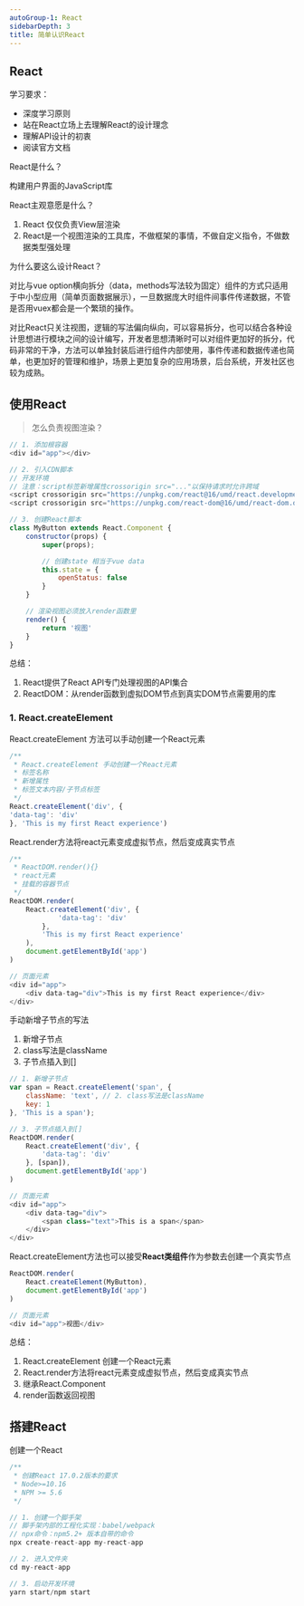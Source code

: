 ```yaml
---
autoGroup-1: React
sidebarDepth: 3
title: 简单认识React
---
```


## React
学习要求：
- 深度学习原则
- 站在React立场上去理解React的设计理念
- 理解API设计的初衷
- 阅读官方文档

React是什么？

构建用户界面的JavaScript库

React主观意愿是什么？
1. React 仅仅负责View层渲染
2. React是一个视图渲染的工具库，不做框架的事情，不做自定义指令，不做数据类型强处理

为什么要这么设计React？

对比与vue option横向拆分（data，methods写法较为固定）组件的方式只适用于中小型应用（简单页面数据展示），一旦数据庞大时组件间事件传递数据，不管是否用vuex都会是一个繁琐的操作。

对比React只关注视图，逻辑的写法偏向纵向，可以容易拆分，也可以结合各种设计思想进行模块之间的设计编写，开发者思想清晰时可以对组件更加好的拆分，代码非常的干净，方法可以单独封装后进行组件内部使用，事件传递和数据传递也简单，也更加好的管理和维护，场景上更加复杂的应用场景，后台系统，开发社区也较为成熟。

## 使用React

> 怎么负责视图渲染？

```javascript
// 1. 添加根容器
<div id="app"></div>

// 2. 引入CDN脚本
// 开发环境
// 注意：script标签新增属性crossorigin src="..."以保持请求时允许跨域
<script crossorigin src="https://unpkg.com/react@16/umd/react.development.js"></script>
<script crossorigin src="https://unpkg.com/react-dom@16/umd/react-dom.development.js"></script>

// 3. 创建React脚本
class MyButton extends React.Component {
    constructor(props) {
        super(props);

        // 创建state 相当于vue data
        this.state = {
            openStatus: false
        }
    }

    // 渲染视图必须放入render函数里
    render() {
        return '视图'
    }
}
```
总结：
1. React提供了React API专门处理视图的API集合
2. ReactDOM：从render函数到虚拟DOM节点到真实DOM节点需要用的库

### 1. React.createElement

React.createElement 方法可以手动创建一个React元素

```javascript
/**
 * React.createElement 手动创建一个React元素
 * 标签名称
 * 新增属性
 * 标签文本内容/子节点标签
 */
React.createElement('div', {
'data-tag': 'div'
}, 'This is my first React experience')
```

React.render方法将react元素变成虚拟节点，然后变成真实节点

```javascript
/**
 * ReactDOM.render(){}
 * react元素
 * 挂载的容器节点
 */
ReactDOM.render(
    React.createElement('div', {
            'data-tag': 'div'
        },
        'This is my first React experience'
    ),
    document.getElementById('app')
)

// 页面元素
<div id="app">
    <div data-tag="div">This is my first React experience</div>
</div>
```

手动新增子节点的写法
1. 新增子节点
2. class写法是className
3. 子节点插入到[]
   
```javascript
// 1. 新增子节点
var span = React.createElement('span', {
    className: 'text', // 2. class写法是className
    key: 1
}, 'This is a span');

// 3. 子节点插入到[]
ReactDOM.render(
    React.createElement('div', {
        'data-tag': 'div'
    }, [span]),
    document.getElementById('app')
)

// 页面元素
<div id="app">
    <div data-tag="div">
        <span class="text">This is a span</span>
    </div>
</div>
```

React.createElement方法也可以接受**React类组件**作为参数去创建一个真实节点

```javascript
ReactDOM.render(
    React.createElement(MyButton),
    document.getElementById('app')
)

// 页面元素
<div id="app">视图</div>
```

总结：
1. React.createElement 创建一个React元素
2. React.render方法将react元素变成虚拟节点，然后变成真实节点
3. 继承React.Component
4. render函数返回视图

## 搭建React
创建一个React
```javascript
/**
 * 创建React 17.0.2版本的要求
 * Node>=10.16
 * NPM >= 5.6
 */

// 1. 创建一个脚手架
// 脚手架内部的工程化实现：babel/webpack
// npx命令：npm5.2+ 版本自带的命令
npx create-react-app my-react-app

// 2. 进入文件夹
cd my-react-app

// 3. 启动开发环境
yarn start/npm start
```
